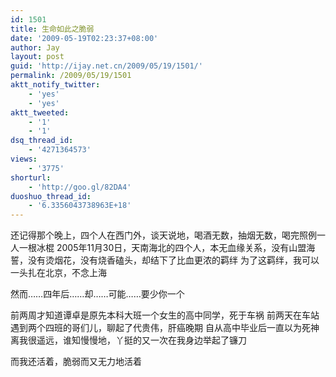 ```yaml
---
id: 1501
title: 生命如此之脆弱
date: '2009-05-19T02:23:37+08:00'
author: Jay
layout: post
guid: 'http://ijay.net.cn/2009/05/19/1501/'
permalink: /2009/05/19/1501
aktt_notify_twitter:
    - 'yes'
    - 'yes'
aktt_tweeted:
    - '1'
    - '1'
dsq_thread_id:
    - '4271364573'
views:
    - '3775'
shorturl:
    - 'http://goo.gl/82DA4'
duoshuo_thread_id:
    - '6.3356043738963E+18'
---
```


还记得那个晚上，四个人在西门外，谈天说地，喝酒无数，抽烟无数，喝完照例一人一根冰棍
2005年11月30日，天南海北的四个人，本无血缘关系，没有山盟海誓，没有烫烟花，没有烧香磕头，却结下了比血更浓的羁绊
为了这羁绊，我可以一头扎在北京，不念上海

然而……四年后……却……可能……要少你一个

前两周才知道谭卓是原先本科大班一个女生的高中同学，死于车祸
前两天在车站遇到两个四班的哥们儿，聊起了代贵伟，肝癌晚期
自从高中毕业后一直以为死神离我很遥远，谁知慢慢地，丫挺的又一次在我身边举起了镰刀

而我还活着，脆弱而又无力地活着
